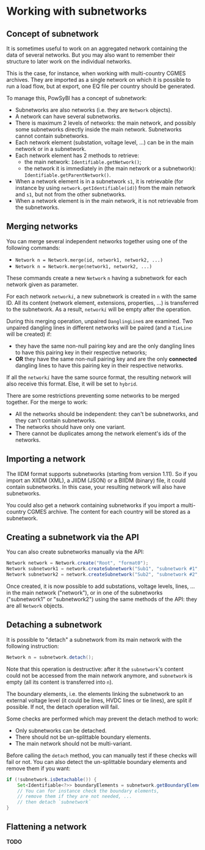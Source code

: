 # Working with subnetworks

## Concept of subnetwork

It is sometimes useful to work on an aggregated network containing the data of several networks. But you may also want to remember their structure to later work on the individual networks. 

This is the case, for instance, when working with multi-country CGMES archives. They are imported as a single network on which it is possible to run a load flow, but at export, one EQ file per country should be generated.

To manage this, PowSyBl has a concept of subnetwork:
- Subnetworks are also networks (i.e. they are `Network` objects).
- A network can have several subnetworks.
- There is maximum 2 levels of networks: the main network, and possibly some subnetworks directly inside the main network. Subnetworks cannot contain subnetworks.  
- Each network element (substation, voltage level, ...) can be in the main network or in a subnetwork.
- Each network element has 2 methods to retrieve:
  - the main network: `Identifiable.getNetwork()`;
  - the network it is immediately in (the main network or a subnetwork): `Identifiable.getParentNetwork()`.
- When a network element is in a subnetwork `s1`, it is retrievable (for instance by using `network.getIdentifiable(id)`) from the main network and `s1`, but not from the other subnetworks.
- When a network element is in the main network, it is not retrievable from the subnetworks.


## Merging networks

You can merge several independent networks together using one of the following commands:
- `Network n = Network.merge(id, network1, network2, ...)`
- `Network n = Network.merge(network1, network2, ...)`

These commands create a new `Network` `n` having a subnetwork for each network given as parameter.

For each network `network`*`i`*, a new subnetwork is created in `n` with the same ID. All its content (network element, extensions, properties, ...)
is transferred to the subnetwork. As a result, `network`*`i`* will be empty after the operation.

During this merging operation, unpaired `DanglingLine`s are examined. Two unpaired dangling lines in different networks will be paired (and a `TieLine` will be created) if:
- they have the same non-null pairing key and are the only dangling lines to have this pairing key in their respective networks;
- **OR** they have the same non-null pairing key and are the only **connected** dangling lines to have this pairing key in their respective networks.

If all the `network`*`i`* have the same source format, the resulting network will also receive this format. Else, it will be set to `hybrid`.

There are some restrictions preventing some networks to be merged together. For the merge to work:
- All the networks should be independent: they can't be subnetworks, and they can't contain subnetworks.
- The networks should have only one variant.
- There cannot be duplicates among the network element's ids of the networks.


## Importing a network

The IIDM format supports subnetworks (starting from version 1.11). So if you import an XIIDM (XML), a JIIDM (JSON) or a BIIDM (binary) file,
it could contain subnetworks. In this case, your resulting network will also have subnetworks.

You could also get a network containing subnetworks if you import a multi-country CGMES archive. The content for each country
will be stored as a subnetwork.


## Creating a subnetwork via the API

You can also create subnetworks manually via the API:

```java
Network network = Network.create("Root", "format0");
Network subnetwork1 = network.createSubnetwork("Sub1", "subnetwork #1", "format1");
Network subnetwork2 = network.createSubnetwork("Sub2", "subnetwork #2", "format2");
```

Once created, it is now possible to add substations, voltage levels, lines, ... in the main network ("network"), or in one
of the subnetworks ("subnetwork1" or "subnetwork2") using the same methods of the API: they are all `Network` objects.


## Detaching a subnetwork

It is possible to "detach" a subnetwork from its main network with the following instruction: 

```java
Network n = subnetwork.detach();
```

Note that this operation is destructive: after it the `subnetwork`'s content could not be accessed from the main network anymore,
and `subnetwork` is empty (all its content is transferred into `n`).

The boundary elements, i.e. the elements linking the subnetwork to an external voltage level (it could be lines, HVDC lines or tie lines),
are split if possible. If not, the detach operation will fail.

Some checks are performed which may prevent the detach method to work:   
- Only subnetworks can be detached.
- There should not be un-splittable boundary elements.
- The main network should not be multi-variant.

Before calling the `detach` method, you can manually test if these checks will fail or not. You can also detect the un-splittable boundary elements and remove them if you want:

```java
if (!subnetwork.isDetachable()) {
    Set<Identifiable<?>> boundaryElements = subnetwork.getBoundaryElements();
    // You can for instance check the boundary elements,
    // remove them if they are not needed, ...
    // then detach `subnetwork`
}
```


## Flattening a network

**TODO**
